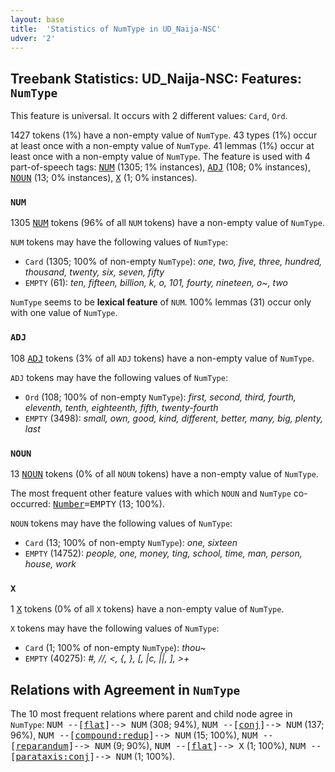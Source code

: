 ```yaml
---
layout: base
title:  'Statistics of NumType in UD_Naija-NSC'
udver: '2'
---
```


## Treebank Statistics: UD_Naija-NSC: Features: `NumType`

This feature is universal.
It occurs with 2 different values: `Card`, `Ord`.

1427 tokens (1%) have a non-empty value of `NumType`.
43 types (1%) occur at least once with a non-empty value of `NumType`.
41 lemmas (1%) occur at least once with a non-empty value of `NumType`.
The feature is used with 4 part-of-speech tags: <tt><a href="pcm_nsc-pos-NUM.html">NUM</a></tt> (1305; 1% instances), <tt><a href="pcm_nsc-pos-ADJ.html">ADJ</a></tt> (108; 0% instances), <tt><a href="pcm_nsc-pos-NOUN.html">NOUN</a></tt> (13; 0% instances), <tt><a href="pcm_nsc-pos-X.html">X</a></tt> (1; 0% instances).

### `NUM`

1305 <tt><a href="pcm_nsc-pos-NUM.html">NUM</a></tt> tokens (96% of all `NUM` tokens) have a non-empty value of `NumType`.

`NUM` tokens may have the following values of `NumType`:

* `Card` (1305; 100% of non-empty `NumType`): <em>one, two, five, three, hundred, thousand, twenty, six, seven, fifty</em>
* `EMPTY` (61): <em>ten, fifteen, billion, k, o, 101, fourty, nineteen, o~, two</em>

`NumType` seems to be **lexical feature** of `NUM`. 100% lemmas (31) occur only with one value of `NumType`.

### `ADJ`

108 <tt><a href="pcm_nsc-pos-ADJ.html">ADJ</a></tt> tokens (3% of all `ADJ` tokens) have a non-empty value of `NumType`.

`ADJ` tokens may have the following values of `NumType`:

* `Ord` (108; 100% of non-empty `NumType`): <em>first, second, third, fourth, eleventh, tenth, eighteenth, fifth, twenty-fourth</em>
* `EMPTY` (3498): <em>small, own, good, kind, different, better, many, big, plenty, last</em>

### `NOUN`

13 <tt><a href="pcm_nsc-pos-NOUN.html">NOUN</a></tt> tokens (0% of all `NOUN` tokens) have a non-empty value of `NumType`.

The most frequent other feature values with which `NOUN` and `NumType` co-occurred: <tt><a href="pcm_nsc-feat-Number.html">Number</a></tt><tt>=EMPTY</tt> (13; 100%).

`NOUN` tokens may have the following values of `NumType`:

* `Card` (13; 100% of non-empty `NumType`): <em>one, sixteen</em>
* `EMPTY` (14752): <em>people, one, money, ting, school, time, man, person, house, work</em>

### `X`

1 <tt><a href="pcm_nsc-pos-X.html">X</a></tt> tokens (0% of all `X` tokens) have a non-empty value of `NumType`.

`X` tokens may have the following values of `NumType`:

* `Card` (1; 100% of non-empty `NumType`): <em>thou~</em>
* `EMPTY` (40275): <em>#, //, <, {, }, [, |c, ||, ], >+</em>

## Relations with Agreement in `NumType`

The 10 most frequent relations where parent and child node agree in `NumType`:
<tt>NUM --[<tt><a href="pcm_nsc-dep-flat.html">flat</a></tt>]--> NUM</tt> (308; 94%),
<tt>NUM --[<tt><a href="pcm_nsc-dep-conj.html">conj</a></tt>]--> NUM</tt> (137; 96%),
<tt>NUM --[<tt><a href="pcm_nsc-dep-compound-redup.html">compound:redup</a></tt>]--> NUM</tt> (15; 100%),
<tt>NUM --[<tt><a href="pcm_nsc-dep-reparandum.html">reparandum</a></tt>]--> NUM</tt> (9; 90%),
<tt>NUM --[<tt><a href="pcm_nsc-dep-flat.html">flat</a></tt>]--> X</tt> (1; 100%),
<tt>NUM --[<tt><a href="pcm_nsc-dep-parataxis-conj.html">parataxis:conj</a></tt>]--> NUM</tt> (1; 100%).

